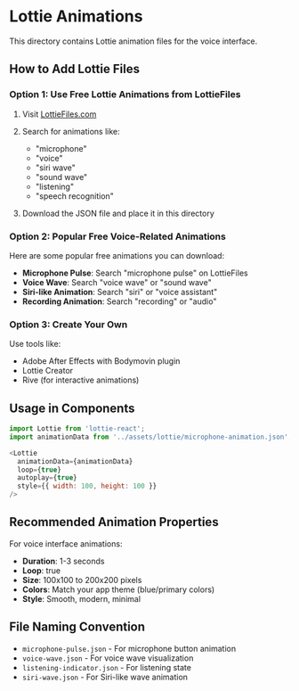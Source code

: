 # Lottie Animations

This directory contains Lottie animation files for the voice interface.

## How to Add Lottie Files

### Option 1: Use Free Lottie Animations from LottieFiles

1. Visit [LottieFiles.com](https://lottiefiles.com/)
2. Search for animations like:
   - "microphone"
   - "voice"
   - "siri wave"
   - "sound wave"
   - "listening"
   - "speech recognition"

3. Download the JSON file and place it in this directory

### Option 2: Popular Free Voice-Related Animations

Here are some popular free animations you can download:

- **Microphone Pulse**: Search "microphone pulse" on LottieFiles
- **Voice Wave**: Search "voice wave" or "sound wave"
- **Siri-like Animation**: Search "siri" or "voice assistant"
- **Recording Animation**: Search "recording" or "audio"

### Option 3: Create Your Own

Use tools like:
- Adobe After Effects with Bodymovin plugin
- Lottie Creator
- Rive (for interactive animations)

## Usage in Components

```javascript
import Lottie from 'lottie-react';
import animationData from '../assets/lottie/microphone-animation.json';

<Lottie
  animationData={animationData}
  loop={true}
  autoplay={true}
  style={{ width: 100, height: 100 }}
/>
```

## Recommended Animation Properties

For voice interface animations:
- **Duration**: 1-3 seconds
- **Loop**: true
- **Size**: 100x100 to 200x200 pixels
- **Colors**: Match your app theme (blue/primary colors)
- **Style**: Smooth, modern, minimal

## File Naming Convention

- `microphone-pulse.json` - For microphone button animation
- `voice-wave.json` - For voice wave visualization
- `listening-indicator.json` - For listening state
- `siri-wave.json` - For Siri-like wave animation
